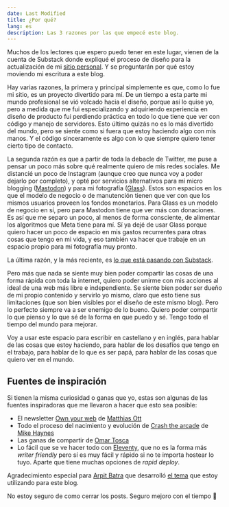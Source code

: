 ```yaml
---
date: Last Modified
title: ¿Por qué?
lang: es
description: Las 3 razones por las que empecé este blog.
---
```

Muchos de los lectores que espero puedo tener en este lugar, vienen de la cuenta de Substack donde expliqué el proceso de diseño para la actualización de mi [sitio personal](https://josedelgado.me). Y se preguntarán por qué estoy moviendo mi escritura a este blog.

Hay varias razones, la primera y principal simplemente es que, como lo fue mi sitio, es un proyecto divertido para mí. De un tiempo a esta parte mi mundo profesional se vió volcado hacia el diseño, porque así lo quise yo, pero a medida que me fui especializando y adquiriendo experiencia en diseño de producto fui perdiendo práctica en todo lo que tiene que ver con código y manejo de servidores. Esto último quizás no es lo más divertido del mundo, pero se siente como si fuera que estoy haciendo algo con mis manos. Y el código sinceramente es algo con lo que siempre quiero tener cierto tipo de contacto.

La segunda razón es que a partir de toda la debacle de Twitter, me puse a pensar un poco más sobre qué realmente quiero de mis redes sociales. Me distancié un poco de Instagram (aunque creo que nunca voy a poder dejarlo por completo), y opté por servicios alternativos para mi micro blogging ([Mastodon](https://mastodon.design/@jd)) y para mi fotografía ([Glass](https://glass.photo)). Estos son espacios en los que el modelo de negocio o de manutención tienen que ver con que los mismos usuarios proveen los fondos monetarios. Para Glass es un modelo de negocio en sí, pero para Mastodon tiene que ver más con donaciones. 
Es así que me separo un poco, al menos de forma consciente, de alimentar los algoritmos que Meta tiene para mí. Sí ya dejé de usar Glass porque quiero hacer un poco de espacio en mis gastos recurrentes para otras cosas que tengo en mi vida, y eso también va hacer que trabaje en un espacio propio para mi fotografía muy pronto.

La última razón, y la más reciente, es [lo que está pasando con Substack](https://www.theverge.com/2023/12/21/24011232/substack-nazi-moderation-demonetization-hamish-mckenzie). 

Pero más que nada se siente muy bien poder compartir las cosas de una forma rápida con toda la internet, quiero poder unirme con mis acciones al ideal de una web más libre e independiente. Se siente bien poder ser dueño de mi propio contenido y servirlo yo mismo, claro que esto tiene sus limitaciones (que son bien visibles por el diseño de este mismo blog). Pero lo perfecto siempre va a ser enemigo de lo bueno. Quiero poder compartir lo que pienso y lo que sé de la forma en que puedo y sé. Tengo todo el tiempo del mundo para mejorar.

Voy a usar este espacio para escribir en castellano y en inglés, para hablar de las cosas que estoy haciendo, para hablar de los desafíos que tengo en el trabajo, para hablar de lo que es ser papá, para hablar de las cosas que quiero ver en el mundo.

## Fuentes de inspiración

Si tienen la misma curiosidad o ganas que yo, estas son algunas de las fuentes inspiradoras que me llevaron a hacer que esto sea posible:

- El newsletter [Own your web](https://buttondown.email/ownyourweb) de [Matthias Ott](https://matthiasott.com/)
- Todo el proceso del nacimiento y evolución de [Crash the arcade](https://crashthearcade.com/) de [Mike Haynes](https://social.lol/@mikehaynes)
- Las ganas de compartir de [Omar Tosca](https://mastodon.design/@omartosca#.)
- Lo fácil que se ve hacer todo con [Eleventy](https://www.11ty.dev/), que no es la forma más *writer friendly* pero sí es muy fácil y rápido si no te importa hostear lo tuyo. Aparte que tiene muchas opciones de *rapid deploy*.

Agradecimiento especial para [Arpit Batra](https://arpit.tk/) que desarrolló [el tema](https://github.com/arpitbatra123/eleventy-blog-mnml) que estoy utilizando para este blog.

No estoy seguro de como cerrar los posts. Seguro mejoro con el tiempo 😬